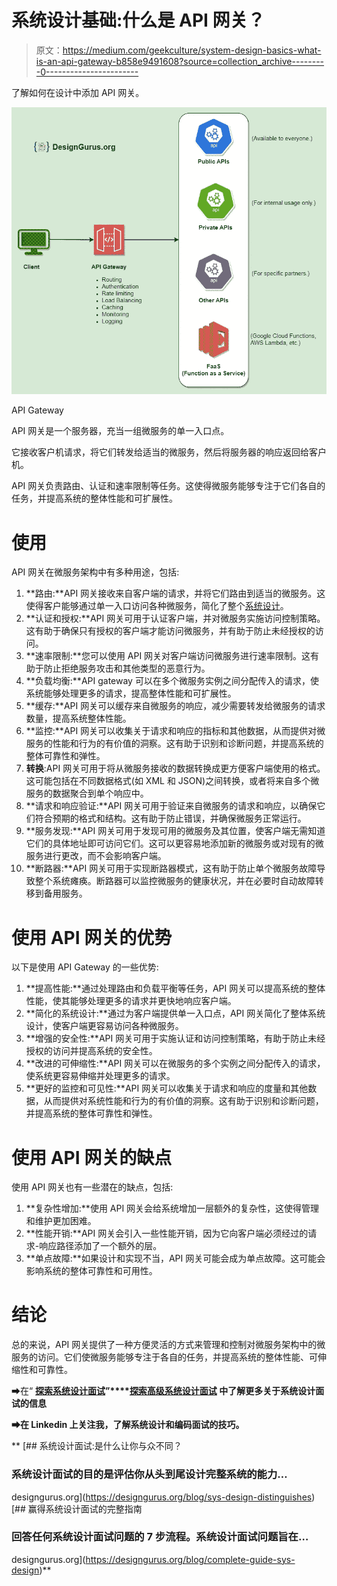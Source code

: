 # 系统设计基础:什么是 API 网关？

> 原文：<https://medium.com/geekculture/system-design-basics-what-is-an-api-gateway-b858e9491608?source=collection_archive---------0----------------------->

了解如何在设计中添加 API 网关。

![](img/10cc25ea1e762b7105fd9147145fd169.png)

API Gateway

API 网关是一个服务器，充当一组微服务的单一入口点。

它接收客户机请求，将它们转发给适当的微服务，然后将服务器的响应返回给客户机。

API 网关负责路由、认证和速率限制等任务。这使得微服务能够专注于它们各自的任务，并提高系统的整体性能和可扩展性。

# 使用

API 网关在微服务架构中有多种用途，包括:

1.  **路由:**API 网关接收来自客户端的请求，并将它们路由到适当的微服务。这使得客户能够通过单一入口访问各种微服务，简化了整个[系统设计](https://levelup.gitconnected.com/system-design-interview-survival-guide-2023-preparation-strategies-and-practical-tips-ba9314e6b9e3)。
2.  **认证和授权:**API 网关可用于认证客户端，并对微服务实施访问控制策略。这有助于确保只有授权的客户端才能访问微服务，并有助于防止未经授权的访问。
3.  **速率限制:**您可以使用 API 网关对客户端访问微服务进行速率限制。这有助于防止拒绝服务攻击和其他类型的恶意行为。
4.  **负载均衡:**API gateway 可以在多个微服务实例之间分配传入的请求，使系统能够处理更多的请求，提高整体性能和可扩展性。
5.  **缓存:**API 网关可以缓存来自微服务的响应，减少需要转发给微服务的请求数量，提高系统整体性能。
6.  **监控:**API 网关可以收集关于请求和响应的指标和其他数据，从而提供对微服务的性能和行为的有价值的洞察。这有助于识别和诊断问题，并提高系统的整体可靠性和弹性。
7.  **转换**:API 网关可用于将从微服务接收的数据转换成更方便客户端使用的格式。这可能包括在不同数据格式(如 XML 和 JSON)之间转换，或者将来自多个微服务的数据聚合到单个响应中。
8.  **请求和响应验证:**API 网关可用于验证来自微服务的请求和响应，以确保它们符合预期的格式和结构。这有助于防止错误，并确保微服务正常运行。
9.  **服务发现:**API 网关可用于发现可用的微服务及其位置，使客户端无需知道它们的具体地址即可访问它们。这可以更容易地添加新的微服务或对现有的微服务进行更改，而不会影响客户端。
10.  **断路器:**API 网关可用于实现断路器模式，这有助于防止单个微服务故障导致整个系统瘫痪。断路器可以监控微服务的健康状况，并在必要时自动故障转移到备用服务。

# 使用 API 网关的优势

以下是使用 API Gateway 的一些优势:

1.  **提高性能:**通过处理路由和负载平衡等任务，API 网关可以提高系统的整体性能，使其能够处理更多的请求并更快地响应客户端。
2.  **简化的系统设计:**通过为客户端提供单一入口点，API 网关简化了整体系统设计，使客户端更容易访问各种微服务。
3.  **增强的安全性:**API 网关可用于实施认证和访问控制策略，有助于防止未经授权的访问并提高系统的安全性。
4.  **改进的可伸缩性:**API 网关可以在微服务的多个实例之间分配传入的请求，使系统更容易伸缩并处理更多的请求。
5.  **更好的监控和可见性:**API 网关可以收集关于请求和响应的度量和其他数据，从而提供对系统性能和行为的有价值的洞察。这有助于识别和诊断问题，并提高系统的整体可靠性和弹性。

# 使用 API 网关的缺点

使用 API 网关也有一些潜在的缺点，包括:

1.  **复杂性增加:**使用 API 网关会给系统增加一层额外的复杂性，这使得管理和维护更加困难。
2.  **性能开销:**API 网关会引入一些性能开销，因为它向客户端必须经过的请求-响应路径添加了一个额外的层。
3.  **单点故障:**如果设计和实现不当，API 网关可能会成为单点故障。这可能会影响系统的整体可靠性和可用性。

# 结论

总的来说，API 网关提供了一种方便灵活的方式来管理和控制对微服务架构中的微服务的访问。它们使微服务能够专注于各自的任务，并提高系统的整体性能、可伸缩性和可靠性。

➡在“ [**探索系统设计面试**](https://www.designgurus.io/course/grokking-the-system-design-interview)**”****[**探索高级系统设计面试**](https://www.designgurus.io/course/grokking-the-advanced-system-design-interview) 中了解更多关于系统设计面试的信息**

**➡在 Linkedin 上关注我，了解系统设计和编码面试的技巧。**

**[](https://designgurus.org/blog/sys-design-distinguishes) [## 系统设计面试:是什么让你与众不同？

### 系统设计面试的目的是评估你从头到尾设计完整系统的能力…

designgurus.org](https://designgurus.org/blog/sys-design-distinguishes) [](https://designgurus.org/blog/complete-guide-sys-design) [## 赢得系统设计面试的完整指南

### 回答任何系统设计面试问题的 7 步流程。系统设计面试问题旨在…

designgurus.org](https://designgurus.org/blog/complete-guide-sys-design)**